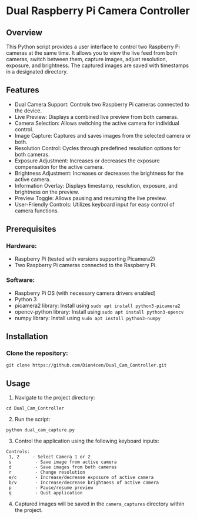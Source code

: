 # Dual Raspberry Pi Camera Controller
## Overview
This Python script provides a user interface to control two Raspberry Pi cameras at the same time. It allows you to view the live feed from both cameras, switch between them, capture images, adjust resolution, exposure, and brightness. The captured images are saved with timestamps in a designated directory.

## Features
+ Dual Camera Support: Controls two Raspberry Pi cameras connected to the device.
+ Live Preview: Displays a combined live preview from both cameras.
+ Camera Selection: Allows switching the active camera for individual control.
+ Image Capture: Captures and saves images from the selected camera or both.
+ Resolution Control: Cycles through predefined resolution options for both cameras.
+ Exposure Adjustment: Increases or decreases the exposure compensation for the active camera.
+ Brightness Adjustment: Increases or decreases the brightness for the active camera.
+ Information Overlay: Displays timestamp, resolution, exposure, and brightness on the preview.
+ Preview Toggle: Allows pausing and resuming the live preview.
+ User-Friendly Controls: Utilizes keyboard input for easy control of camera functions.
## Prerequisites
### Hardware:
+ Raspberry Pi (tested with versions supporting Picamera2)
+ Two Raspberry Pi cameras connected to the Raspberry Pi.
### Software:
+ Raspberry Pi OS (with necessary camera drivers enabled)
+ Python 3
+ picamera2 library: Install using `sudo apt install python3-picamera2`
+ opencv-python library: Install using `sudo apt install python3-opencv`
+ numpy library: Install using `sudo apt install python3-numpy`
## Installation
### Clone the repository:
```shell
git clone https://github.com/Dion4cen/Dual_Cam_Controller.git
```
## Usage
1. Navigate to the project directory:
```shell
cd Dual_Cam_Controller
```
2. Run the script:
```shell
python dual_cam_capture.py
```
3. Control the application using the following keyboard inputs:
```
Controls:
 1, 2     - Select Camera 1 or 2
 s         - Save image from active camera
 d         - Save images from both cameras
 r         - Change resolution
 e/c       - Increase/decrease exposure of active camera
 b/v       - Increase/decrease brightness of active camera
 p         - Pause/resume preview
 q         - Quit application
```
4. Captured images will be saved in the `camera_captures` directory within the project.

